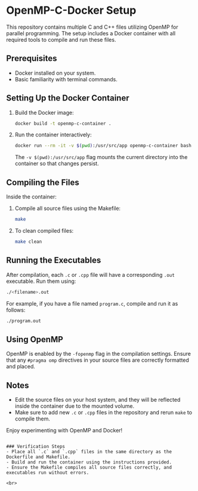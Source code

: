 # OpenMP-C-Docker Setup

This repository contains multiple C and C++ files utilizing OpenMP for parallel programming. The setup includes a Docker container with all required tools to compile and run these files.

## Prerequisites

- Docker installed on your system.
- Basic familiarity with terminal commands.

## Setting Up the Docker Container

1. Build the Docker image:

   ```sh
   docker build -t openmp-c-container .
   ```

2. Run the container interactively:

   ```sh
   docker run --rm -it -v $(pwd):/usr/src/app openmp-c-container bash
   ```

   The `-v $(pwd):/usr/src/app` flag mounts the current directory into the container so that changes persist.

## Compiling the Files

Inside the container:

1. Compile all source files using the Makefile:

   ```bash
   make
   ```

2. To clean compiled files:

   ```bash
   make clean
   ```

## Running the Executables

After compilation, each `.c` or `.cpp` file will have a corresponding `.out` executable. Run them using:

```bash
./<filename>.out
```

For example, if you have a file named `program.c`, compile and run it as follows:

```bash
./program.out
```

## Using OpenMP

OpenMP is enabled by the `-fopenmp` flag in the compilation settings. Ensure that any `#pragma omp` directives in your source files are correctly formatted and placed.

## Notes

- Edit the source files on your host system, and they will be reflected inside the container due to the mounted volume.
- Make sure to add new `.c` or `.cpp` files in the repository and rerun `make` to compile them.

Enjoy experimenting with OpenMP and Docker!
```

### Verification Steps
- Place all `.c` and `.cpp` files in the same directory as the Dockerfile and Makefile.
- Build and run the container using the instructions provided.
- Ensure the Makefile compiles all source files correctly, and executables run without errors.

<br>
